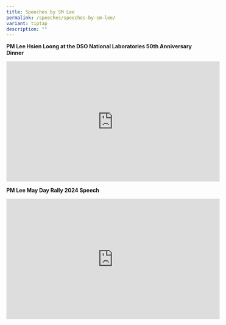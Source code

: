 ```yaml
---
title: Speeches by SM Lee
permalink: /speeches/speeches-by-sm-lee/
variant: tiptap
description: ""
---
```

<p><strong>PM Lee Hsien Loong at the DSO National Laboratories 50th Anniversary Dinner</strong>
</p>
<div class="iframe-wrapper">
<iframe height="315" width="560" allowfullscreen="true" frameborder="0" src="https://www.youtube.com/embed/NAPmBpn-_0E?si=-7OEks7Uf5X0O7jB"></iframe>
</div>
<p></p>
<p><strong>PM Lee May Day Rally 2024 Speech</strong>
</p>
<div class="iframe-wrapper">
<iframe height="315" width="560" allowfullscreen="true" frameborder="0" src="https://www.youtube.com/embed/xvdWjDIhWm8?si=ct7EebWKtpTOu4WN"></iframe>
</div>
<p></p>